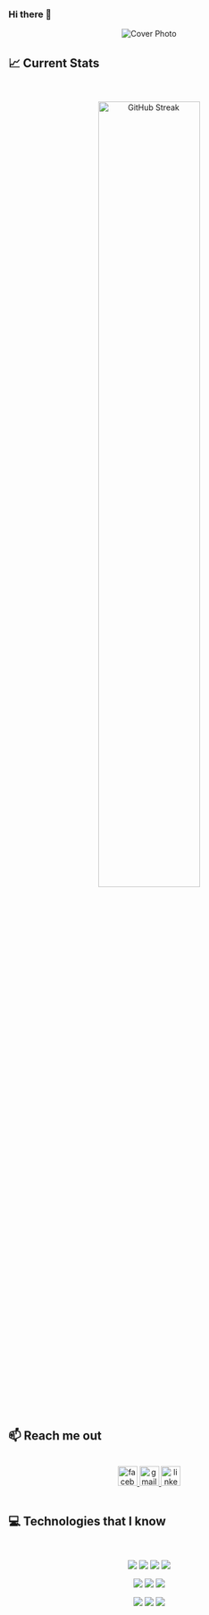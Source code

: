 ### Hi there 👋

<div align="center">
      <img src="images/Sujit Mandal.svg " alt="Cover Photo"  />
</div>

## :chart_with_upwards_trend: Current Stats

<br />
<p align="center">
  <a href="https://git.io/streak-stats"><img width= "60%" src="https://github-readme-streak-stats.herokuapp.com?user=sujit-mandal&theme=react" alt="GitHub Streak" /></a>
</p>

## :mailbox: Reach me out

<br />

<div align="center">
  <a href="https://www.facebook.com/SujitMandol">
    <img src="https://img.shields.io/static/v1?message=Facebook&logo=facebook&label=&color=1877F2&logoColor=white&labelColor=&style=for-the-badge" height="35" alt="facebook logo"  />
  </a>
<a href="mailto:sm.bright22@gmail.com">
  <img src="https://img.shields.io/static/v1?message=Gmail&logo=gmail&label=&color=D14836&logoColor=white&labelColor=&style=for-the-badge" height="35" alt="gmail logo" />
</a>
    <a href="https://www.linkedin.com/in/sujit-mandal/" target="_blank">
    <img src="https://img.shields.io/static/v1?message=LinkedIn&logo=linkedin&label=&color=0077B5&logoColor=white&labelColor=&style=for-the-badge" height="35" alt="linkedin logo"  />
  </a>
</div>

<br />

## :computer: Technologies that I know

<br/>

<div align="center">
<p align="center">
<img src="images/icons/HTML.png"/>
<img src="images/icons/css.png"/>
<img src="images/icons/JavaScript.png"/>
<img src="images/icons/react.png"/>
</p>
<p align="center">
<img src="images/icons/tailwind.png"/>
<img src="images/icons/Bootsrap.png"/>
<img src="images/icons/firebase.png"/>
</p>
<p align="center">
<img src="images/icons/node.png"/>
<img src="images/icons/express.png"/>
<img src="images/icons/mongo.png"/>
</p>
</div>
